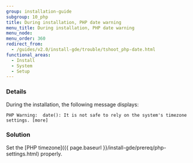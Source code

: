 ```yaml
---
group: installation-guide
subgroup: 10_php
title: During installation, PHP date warning
menu_title: During installation, PHP date warning
menu_node:
menu_order: 360
redirect_from:
  - /guides/v2.0/install-gde/trouble/tshoot_php-date.html
functional_areas:
  - Install
  - System
  - Setup
---
```


### Details

During the installation, the following message displays: 

	PHP Warning:  date(): It is not safe to rely on the system's timezone settings. [more]

### Solution

Set the [PHP timezone]({{ page.baseurl }}/install-gde/prereq/php-settings.html) properly.

